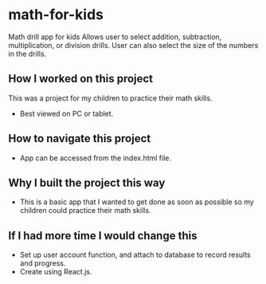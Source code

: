 # math-for-kids
 Math drill app for kids
 Allows user to select addition, subtraction, multiplication, or division drills.
 User can also select the size of the numbers in the drills.
## How I worked on this project
This was a project for my children to practice their math skills.
- Best viewed on PC or tablet.
## How to navigate this project
- App can be accessed from the index.html file.
## Why I built the project this way
- This is a basic app that I wanted to get done as soon as possible so my children could 
  practice their math skills.
## If I had more time I would change this
- Set up user account function, and attach to database to record results and progress.
- Create using React.js.
